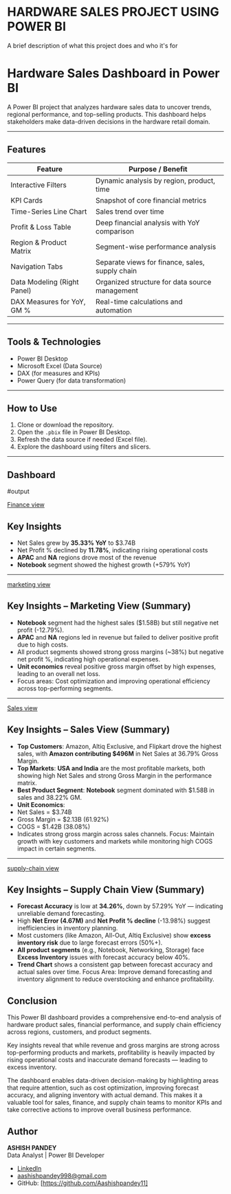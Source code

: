# HARDWARE SALES PROJECT USING POWER BI

A brief description of what this project does and who it's for

#  Hardware Sales Dashboard in Power BI

A Power BI project that analyzes hardware sales data to uncover trends, regional performance, and top-selling products. This dashboard helps stakeholders make data-driven decisions in the hardware retail domain.

---
##  Features
| Feature                     | Purpose / Benefit                               |
| --------------------------- | ----------------------------------------------- |
| Interactive Filters         | Dynamic analysis by region, product, time       |
| KPI Cards                   | Snapshot of core financial metrics              |
| Time-Series Line Chart      | Sales trend over time                           |
| Profit & Loss Table         | Deep financial analysis with YoY comparison     |
| Region & Product Matrix     | Segment-wise performance analysis               |
| Navigation Tabs             | Separate views for finance, sales, supply chain |
| Data Modeling (Right Panel) | Organized structure for data source management  |
| DAX Measures for YoY, GM %  | Real-time calculations and automation           |



---
##  Tools & Technologies

- Power BI Desktop  
- Microsoft Excel (Data Source)  
- DAX (for measures and KPIs)  
- Power Query (for data transformation)

---

## How to Use

1. Clone or download the repository.
2. Open the `.pbix` file in Power BI Desktop.
3. Refresh the data source if needed (Excel file).
4. Explore the dashboard using filters and slicers.

---
##  Dashboard
#output

[Finance view ](https://github.com/aashishpandey11/HARDWARE-POWERBI-PROJECT/blob/main/DASHBOARDS/finance%20view.png)
##  Key Insights

-  Net Sales grew by **35.33% YoY** to $3.74B
-  Net Profit % declined by **11.78%**, indicating rising operational costs
-  **APAC** and **NA** regions drove most of the revenue
-  **Notebook** segment showed the highest growth (+579% YoY)

- ---

[marketing view](https://github.com/aashishpandey11/HARDWARE-POWERBI-PROJECT/blob/main/DASHBOARDS/Marketing%20view.png)
##  Key Insights – Marketing View (Summary)

-  **Notebook** segment had the highest sales ($1.58B) but still negative net profit (-12.79%).
-  **APAC** and **NA** regions led in revenue but failed to deliver positive profit due to high costs.
-  All product segments showed strong gross margins (~38%) but negative net profit %, indicating high operational expenses.
-  **Unit economics** reveal positive gross margin offset by high expenses, leading to an overall net loss.
-  Focus areas: Cost optimization and improving operational efficiency across top-performing segments.
---


[Sales view](https://github.com/Stutipandey046/HARDWARE-POWERBI-PROJECT/blob/main/dashboard/SALES%20VIEW2.jpg)
## Key Insights – Sales View (Summary)

-  **Top Customers**: Amazon, Altiq Exclusive, and Flipkart drove the highest sales, with **Amazon contributing $496M** in Net Sales at 36.79% Gross Margin.
-  **Top Markets**: **USA and India** are the most profitable markets, both showing high Net Sales and strong Gross Margin in the performance matrix.
-  **Best Product Segment**: **Notebook** segment dominated with $1.58B in sales and 38.22% GM.
-  **Unit Economics**: 
  - Net Sales = $3.74B  
  - Gross Margin = $2.13B (61.92%)  
  - COGS = $1.42B (38.08%)  
  - Indicates strong gross margin across sales channels.
    Focus: Maintain growth with key customers and markets while monitoring high COGS impact in certain segments.
---

[supply-chain view](https://github.com/Stutipandey046/HARDWARE-POWERBI-PROJECT/blob/main/dashboard/SUPPLY%20CHAIN%20VIEW%204.jpg)
##  Key Insights – Supply Chain View (Summary)

-  **Forecast Accuracy** is low at **34.26%**, down by 57.29% YoY — indicating unreliable demand forecasting.
-  High **Net Error (4.67M)** and **Net Profit % decline** (-13.98%) suggest inefficiencies in inventory planning.
-  Most customers (like Amazon, All-Out, Altiq Exclusive) show **excess inventory risk** due to large forecast errors (50%+).
-  **All product segments** (e.g., Notebook, Networking, Storage) face **Excess Inventory** issues with forecast accuracy below 40%.
-  **Trend Chart** shows a consistent gap between forecast accuracy and actual sales over time.
    Focus Area: Improve demand forecasting and inventory alignment to reduce overstocking and enhance profitability.


##  Conclusion

This Power BI dashboard provides a comprehensive end-to-end analysis of hardware product sales, financial performance, and supply chain efficiency across regions, customers, and product segments.

Key insights reveal that while revenue and gross margins are strong across top-performing products and markets, profitability is heavily impacted by rising operational costs and inaccurate demand forecasts — leading to excess inventory.

The dashboard enables data-driven decision-making by highlighting areas that require attention, such as cost optimization, improving forecast accuracy, and aligning inventory with actual demand. This makes it a valuable tool for sales, finance, and supply chain teams to monitor KPIs and take corrective actions to improve overall business performance.

##  Author

**ASHISH PANDEY**  
Data Analyst | Power BI Developer

-  [LinkedIn](https://www.linkedin.com/in/ashish-pandey-2507a3378/)  
- aashishpandey998@gmail.com  
 -  GitHub: [https://github.com/Aashishpandey11]
